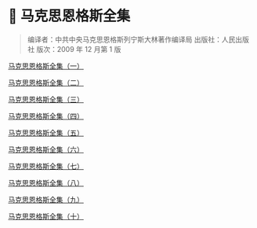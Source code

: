 # 🤯 马克思恩格斯全集

> 编译者：中共中央马克思恩格斯列宁斯大林著作编译局
> 出版社：人民出版社
> 版次：2009 年 12 月第 1 版

[马克思恩格斯全集（一）](https://www.123684.com/s/NwluVv-Emeqh)

[马克思恩格斯全集（二）](https://www.123684.com/s/NwluVv-kmeqh)

[马克思恩格斯全集（三）](https://www.123684.com/s/NwluVv-omeqh)

[马克思恩格斯全集（四）](https://www.123684.com/s/NwluVv-mmeqh)

[马克思恩格斯全集（五）](https://www.123684.com/s/NwluVv-1meqh)

[马克思恩格斯全集（六）](https://www.123684.com/s/NwluVv-4meqh)

[马克思恩格斯全集（七）](https://www.123684.com/s/NwluVv-pmeqh)

[马克思恩格斯全集（八）](https://www.123684.com/s/NwluVv-fmeqh)

[马克思恩格斯全集（九）](https://www.123684.com/s/NwluVv-ameqh)

[马克思恩格斯全集（十）](https://www.123684.com/s/NwluVv-Bmeqh)
<br>
<br>
